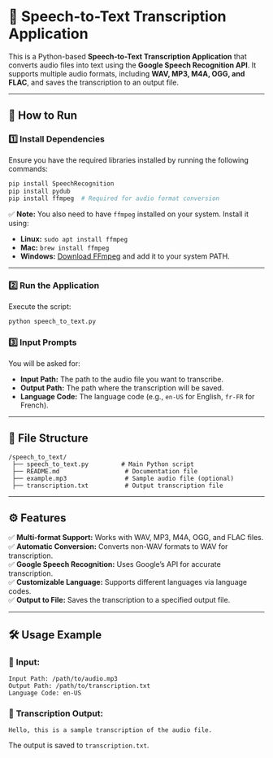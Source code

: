 
# 🎤 **Speech-to-Text Transcription Application**

This is a Python-based **Speech-to-Text Transcription Application** that converts audio files into text using the **Google Speech Recognition API**. It supports multiple audio formats, including **WAV, MP3, M4A, OGG, and FLAC**, and saves the transcription to an output file.

---

## 🚀 **How to Run**

### 1️⃣ **Install Dependencies**

Ensure you have the required libraries installed by running the following commands:
```bash
pip install SpeechRecognition
pip install pydub
pip install ffmpeg  # Required for audio format conversion
```
✅ **Note:** You also need to have `ffmpeg` installed on your system. Install it using:
- **Linux:** `sudo apt install ffmpeg`
- **Mac:** `brew install ffmpeg`
- **Windows:** [Download FFmpeg](https://ffmpeg.org/download.html) and add it to your system PATH.

---

### 2️⃣ **Run the Application**

Execute the script:
```bash
python speech_to_text.py
```

### 3️⃣ **Input Prompts**
You will be asked for:
- **Input Path:** The path to the audio file you want to transcribe.  
- **Output Path:** The path where the transcription will be saved.  
- **Language Code:** The language code (e.g., `en-US` for English, `fr-FR` for French).

---

## 🔧 **File Structure**
```
/speech_to_text/
 ├── speech_to_text.py         # Main Python script
 ├── README.md                  # Documentation file
 ├── example.mp3                # Sample audio file (optional)
 ├── transcription.txt          # Output transcription file
```

---

## ⚙️ **Features**
✅ **Multi-format Support:** Works with WAV, MP3, M4A, OGG, and FLAC files.  
✅ **Automatic Conversion:** Converts non-WAV formats to WAV for transcription.  
✅ **Google Speech Recognition:** Uses Google’s API for accurate transcription.  
✅ **Customizable Language:** Supports different languages via language codes.  
✅ **Output to File:** Saves the transcription to a specified output file.  

---

## 🛠️ **Usage Example**

### 🎯 **Input:**
```
Input Path: /path/to/audio.mp3  
Output Path: /path/to/transcription.txt  
Language Code: en-US  
```

### 📝 **Transcription Output:**
```
Hello, this is a sample transcription of the audio file.
```
The output is saved to `transcription.txt`.




